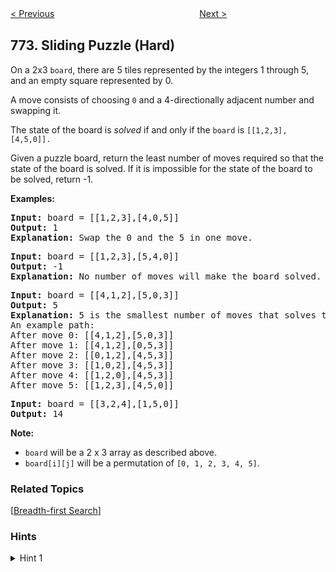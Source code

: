<!--|This file generated by command(leetcode description); DO NOT EDIT.    |-->
<!--+----------------------------------------------------------------------+-->
<!--|@author    Openset <openset.wang@gmail.com>                           |-->
<!--|@link      https://github.com/openset                                 |-->
<!--|@home      https://github.com/openset/leetcode                        |-->
<!--+----------------------------------------------------------------------+-->

[< Previous](https://github.com/openset/leetcode/tree/master/problems/basic-calculator-iii "Basic Calculator III")
　　　　　　　　　　　　　　　　
[Next >](https://github.com/openset/leetcode/tree/master/problems/minimize-max-distance-to-gas-station "Minimize Max Distance to Gas Station")

## 773. Sliding Puzzle (Hard)

<p>On a 2x3 <code>board</code>, there are 5 tiles represented by the integers 1 through 5, and an empty square represented by 0.</p>

<p>A move consists of choosing <code>0</code>&nbsp;and a 4-directionally adjacent number and swapping it.</p>

<p>The state of the board is <em>solved</em> if and only if the <code>board</code> is <code>[[1,2,3],[4,5,0]].</code></p>

<p>Given a puzzle board, return the least number of moves required so that the state of the board is solved. If it is impossible for the state of the board to be solved, return -1.</p>

<p><strong>Examples:</strong></p>

<pre>
<strong>Input:</strong> board = [[1,2,3],[4,0,5]]
<strong>Output:</strong> 1
<strong>Explanation:</strong> Swap the 0 and the 5 in one move.
</pre>

<pre>
<strong>Input:</strong> board = [[1,2,3],[5,4,0]]
<strong>Output:</strong> -1
<strong>Explanation:</strong> No number of moves will make the board solved.
</pre>

<pre>
<strong>Input:</strong> board = [[4,1,2],[5,0,3]]
<strong>Output:</strong> 5
<strong>Explanation:</strong> 5 is the smallest number of moves that solves the board.
An example path:
After move 0: [[4,1,2],[5,0,3]]
After move 1: [[4,1,2],[0,5,3]]
After move 2: [[0,1,2],[4,5,3]]
After move 3: [[1,0,2],[4,5,3]]
After move 4: [[1,2,0],[4,5,3]]
After move 5: [[1,2,3],[4,5,0]]
</pre>

<pre>
<strong>Input:</strong> board = [[3,2,4],[1,5,0]]
<strong>Output:</strong> 14
</pre>

<p><strong>Note:</strong></p>

<ul>
	<li><code>board</code> will be a 2 x 3 array as described above.</li>
	<li><code>board[i][j]</code> will be a permutation of <code>[0, 1, 2, 3, 4, 5]</code>.</li>
</ul>

### Related Topics
  [[Breadth-first Search](https://github.com/openset/leetcode/tree/master/tag/breadth-first-search/README.md)]

### Hints
<details>
<summary>Hint 1</summary>
Perform a breadth-first-search, where the nodes are the puzzle boards and edges are if two puzzle boards can be transformed into one another with one move.
</details>
